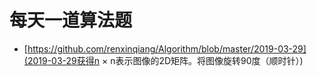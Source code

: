# 每天一道算法题

* [https://github.com/renxinqiang/Algorithm/blob/master/2019-03-29](2019-03-29获得n × n表示图像的2D矩阵。将图像旋转90度（顺时针）)